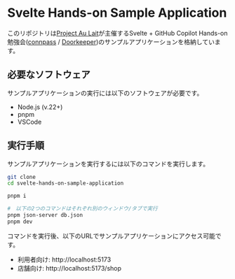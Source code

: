 # Svelte Hands-on Sample Application

このリポジトリは[Project Au Lait](https://aulait.dev/)が主催するSvelte + GitHub Copilot Hands-on勉強会([connpass](https://project-au-lait.connpass.com/event/359450/) / [Doorkeeper](https://project-au-lait.doorkeeper.jp/events/185521))のサンプルアプリケーションを格納しています。

## 必要なソフトウェア

サンプルアプリケーションの実行には以下のソフトウェアが必要です。

- Node.js (v.22+)
- pnpm
- VSCode

## 実行手順

サンプルアプリケーションを実行するには以下のコマンドを実行します。

```sh
git clone
cd svelte-hands-on-sample-application

pnpm i

#　以下の2つのコマンドはそれぞれ別のウィンドウ/タブで実行
pnpm json-server db.json
pnpm dev
```

コマンドを実行後、以下のURLでサンプルアプリケーションにアクセス可能です。

- 利用者向け: http://localhost:5173
- 店舗向け: http://localhost:5173/shop


